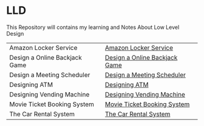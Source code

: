 # LLD
This Repository will contains my learning and Notes About Low Level Design


<table>
  <tr>
    <td > Amazon Locker Service</td>
    <td> <a href="https://github.com/reeteshk/LLD/blob/main/Amazon%20Locker%20Service.pdf"> Amazon Locker Service</a></td>
  </tr>
    <tr>
    <td> Design a Online Backjack Game</td>
    <td> <a href="https://github.com/reeteshk/LLD/blob/main/Design%20An%20Online%20Blackjack%20Game.pdf"> Design a Online Backjack Game</a></td>
  </tr>
   <tr>
    <td > Design a Meeting Scheduler</td>
    <td> <a href="https://github.com/reeteshk/LLD/blob/main/Designing%20A%20Meeting%20Scheduler.pdf"> Design a Meeting Scheduler</a></td>
  </tr>
   <tr>
    <td > Designing ATM</td>
    <td> <a href="https://github.com/reeteshk/LLD/blob/main/Designing%20ATM.pdf"> Designing ATM</a></td>
  </tr>
   <tr>
    <td > Designing Vending Machine</td>
    <td> <a href="https://github.com/reeteshk/LLD/blob/main/Designing%20Vending%20Machine.pdf"> Designing Vending Machine</a></td>
  </tr>
  <tr>
    <td > Movie Ticket Booking System</td>
    <td> <a href="https://github.com/reeteshk/LLD/blob/main/Movie%20Ticket%20Booking%20System.pdf"> Movie Ticket Booking System</a></td>
  </tr>
   <tr>
    <td > The Car Rental System </td>
    <td> <a href="https://github.com/reeteshk/LLD/blob/main/The%20Car%20Rental%20System.pdf"> The Car Rental System </a></td>
  </tr>
</table>

